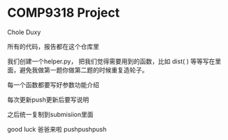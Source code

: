 # COMP9318 Project
 Chole Duxy

所有的代码，报告都在这个仓库里

我们创建一个helper.py， 把我们觉得需要用到的函数，比如 dist( ) 等等写在里面，避免我做第一题你做第二题的时候重复造轮子。    

每一个函数都要写好参数功能介绍

每次更新push更新后要写说明

之后统一复制到submisiion里面

good luck
爸爸来啦  pushpushpush
